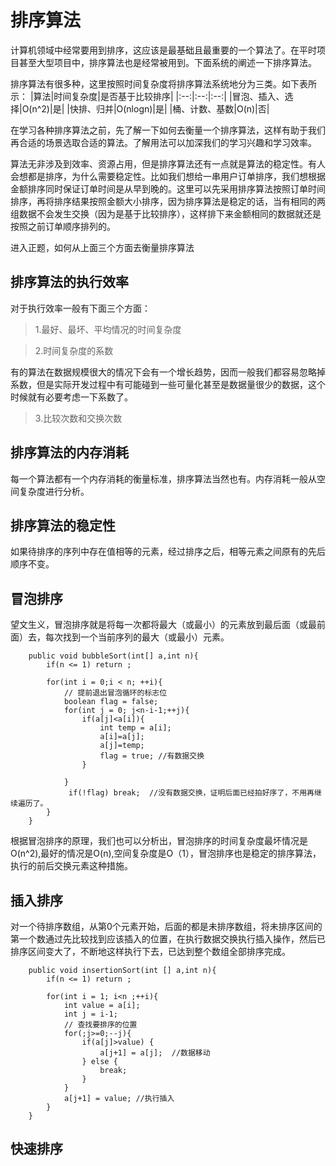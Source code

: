 # 排序算法
计算机领域中经常要用到排序，这应该是最基础且最重要的一个算法了。在平时项目甚至大型项目中，排序算法也是经常被用到。下面系统的阐述一下排序算法。

排序算法有很多种，这里按照时间复杂度将排序算法系统地分为三类。如下表所示：
|算法|时间复杂度|是否基于比较排序|
|:--:|:--:|:--:|
|冒泡、插入、选择|O(n^2)|是|
|快排、归并|O(nlogn)|是|
|桶、计数、基数|O(n)|否|

在学习各种排序算法之前，先了解一下如何去衡量一个排序算法，这样有助于我们再合适的场景选取合适的算法。了解用法可以加深我们的学习兴趣和学习效率。

算法无非涉及到效率、资源占用，但是排序算法还有一点就是算法的稳定性。有人会想都是排序，为什么需要稳定性。比如我们想给一串用户订单排序，我们想根据金额排序同时保证订单时间是从早到晚的。这里可以先采用排序算法按照订单时间排序，再将排序结果按照金额大小排序，因为排序算法是稳定的话，当有相同的两组数据不会发生交换（因为是基于比较排序），这样排下来金额相同的数据就还是按照之前订单顺序排列的。

进入正题，如何从上面三个方面去衡量排序算法
## 排序算法的执行效率
对于执行效率一般有下面三个方面：
> 1.最好、最坏、平均情况的时间复杂度

> 2.时间复杂度的系数

有的算法在数据规模很大的情况下会有一个增长趋势，因而一般我们都容易忽略掉系数，但是实际开发过程中有可能碰到一些可量化甚至是数据量很少的数据，这个时候就有必要考虑一下系数了。
> 3.比较次数和交换次数

## 排序算法的内存消耗
每一个算法都有一个内存消耗的衡量标准，排序算法当然也有。内存消耗一般从空间复杂度进行分析。

## 排序算法的稳定性
如果待排序的序列中存在值相等的元素，经过排序之后，相等元素之间原有的先后顺序不变。

## 冒泡排序
望文生义，冒泡排序就是将每一次都将最大（或最小）的元素放到最后面（或最前面）去，每次找到一个当前序列的最大（或最小）元素。
```
    public void bubbleSort(int[] a,int n){
        if(n <= 1) return ;
        
        for(int i = 0;i < n; ++i){
            // 提前退出冒泡循环的标志位
            boolean flag = false;
            for(int j = 0; j<n-i-1;++j){
                if(a[j]<a[i]){
                    int temp = a[i];
                    a[i]=a[j];
                    a[j]=temp;
                    flag = true; //有数据交换
                }
               
            }
             if(!flag) break;  //没有数据交换，证明后面已经拍好序了，不用再继续遍历了。
        }
    }
```

根据冒泡排序的原理，我们也可以分析出，冒泡排序的时间复杂度最坏情况是O(n^2),最好的情况是O(n),空间复杂度是O（1），冒泡排序也是稳定的排序算法，执行的前后交换元素这种措施。
## 插入排序
对一个待排序数组，从第0个元素开始，后面的都是未排序数组，将未排序区间的第一个数通过先比较找到应该插入的位置，在执行数据交换执行插入操作，然后已排序区间变大了，不断地这样执行下去，已达到整个数组全部排序完成。
```
    public void insertionSort(int [] a,int n){
        if(n <= 1) return ;

        for(int i = 1; i<n ;++i){
            int value = a[i];
            int j = i-1;
            // 查找要排序的位置
            for(;j>=0;--j){
                if(a[j]>value) {
                    a[j+1] = a[j];  //数据移动
                } else {
                    break;
                }
            }
            a[j+1] = value; //执行插入
        }
    }
```


## 快速排序
